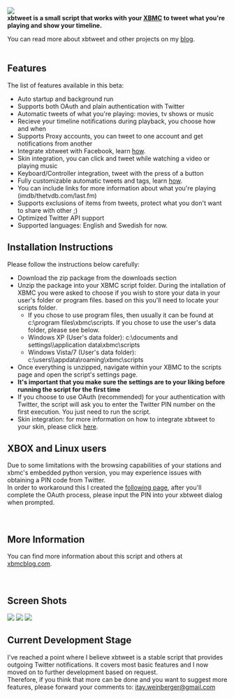 <img src='http://gin.gi/images/xbtweet/xbtweet-300.png'>
<br />
<b>xbtweet is a small script that works with your <a href='http://xbmc.org'>XBMC</a> to tweet what you're playing and show your timeline.</b>

You can read more about xbtweet and other projects on my <a href='http://www.xbmcblog.com'>blog</a>.<br>
<br>
<h2>Features</h2>
The list of features available in this beta:<br>
<ul><li>Auto startup and background run<br>
</li><li>Supports both OAuth and plain authentication with Twitter<br>
</li><li>Automatic tweets of what you're playing: movies, tv shows or music<br>
</li><li>Recieve your timeline notifications during playback, you choose how and when<br>
</li><li>Supports Proxy accounts, you can tweet to one account and get notifications from another<br>
</li><li>Integrate xbtweet with Facebook, learn <a href='http://code.google.com/p/xbtweet/wiki/FacebookIntegration'>how</a>.<br>
</li><li>Skin integration, you can click and tweet while watching a video or playing music<br>
</li><li>Keyboard/Controller integration, tweet with the press of a button<br>
</li><li>Fully customizable automatic tweets and tags, learn <a href='http://code.google.com/p/xbtweet/wiki/CustomizedTweets'>how</a>.<br>
</li><li>You can include links for more information about what you're playing (imdb/thetvdb.com/last.fm)<br>
</li><li>Supports exclusions of items from tweets, protect what you don't want to share with other ;)<br>
</li><li>Optimized Twitter API support<br>
</li><li>Supported languages: English and Swedish for now.</li></ul>


<h2>Installation Instructions</h2>
Please follow the instructions below carefully:<br>
<ul><li>Download the zip package from the downloads section<br>
</li><li>Unzip the package into your XBMC script folder. During the intallation of XBMC you were asked to choose if you wish to store your data in your user's folder or program files. based on this you'll need to locate your scripts folder.<br>
<ul><li>If you chose to use program files, then usually it can be found at c:\program files\xbmc\scripts. If you chose to use the user's data folder, please see below.<br>
</li><li>Windows XP (User's data folder): c:\documents and settings\<YOUR USERNAME>\application data\xbmc\scripts<br>
</li><li>Windows Vista/7 (User's data folder): c:\users\<YOUR USERNAME>\appdata\roaming\xbmc\scripts<br>
</li></ul></li><li>Once everything is unzipped, navigate within your XBMC to the scripts page and open the script's settings page.<br>
</li><li><b>It's important that you make sure the settings are to your liking before running the script for the first time</b>
</li><li>If you choose to use OAuth (recommended) for your authentication with Twitter, the script will ask you to enter the Twitter PIN number on the first execution. You just need to run the script.<br>
</li><li>Skin integration: for more information on how to integrate xbtweet to your skin, please click <a href='http://code.google.com/p/xbtweet/wiki/SkinIntegration'>here</a>.</li></ul>

<a></a>
<h2>XBOX and Linux users</h2>
Due to some limitations with the browsing capabilities of your stations and xbmc's embedded python version, you may experience issues with obtaining a PIN code from Twitter.<br>
In order to workaround this I created the <a href='http://www.xbmcblog.com/xbTweet/OAuth.aspx'>following page</a>, after you'll complete the OAuth process, please input the PIN into your xbtweet dialog when prompted.<br>
<br>
<br>
<h2>More Information</h2>
You can find more information about this script and others at <a href='http://www.xbmcblog.com'>xbmcblog.com</a>.<br>
<br>
<br>
<h2>Screen Shots</h2>
<img src='http://gin.gi/images/xbtweet/screenshots/screenshot002.png'>
<img src='http://gin.gi/images/xbtweet/screenshots/screenshot003.png'>
<img src='http://gin.gi/images/xbtweet/screenshots/screenshot004.png'>

<h2>Current Development Stage</h2>
I've reached a point where I believe xbtweet is a stable script that provides outgoing Twitter notifications. It covers most basic features and I now moved on to further development based on request.<br>
Therefore, if you think that more can be done and you want to suggest more features, please forward your comments to: <a href='mailto:itay.weinberger@gmail.com'>itay.weinberger@gmail.com</a>